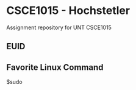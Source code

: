 # CSCE1015 - Hochstetler
Assignment repository for UNT CSCE1015
## EUID

## Favorite Linux Command
$sudo
